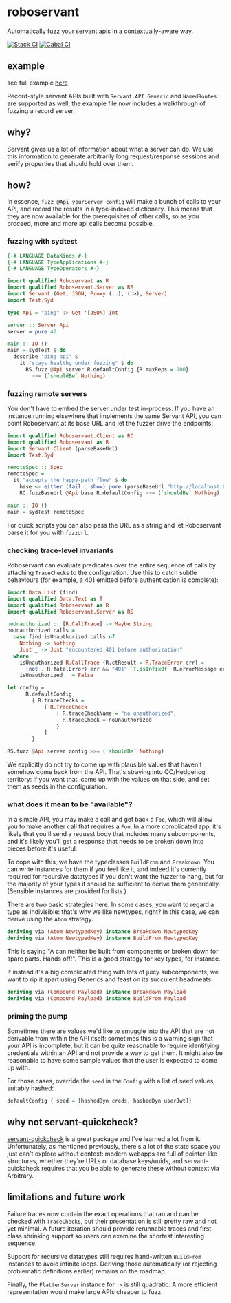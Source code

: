 # roboservant

Automatically fuzz your servant apis in a contextually-aware way.

[![Stack CI](https://github.com/mwotton/roboservant/actions/workflows/ci.yml/badge.svg)](https://github.com/mwotton/roboservant/actions/workflows/ci.yml)
[![Cabal CI](https://github.com/mwotton/roboservant/actions/workflows/cabal.yml/badge.svg)](https://github.com/mwotton/roboservant/actions/workflows/cabal.yml)

## example

see full example [here](EXAMPLE.md)

Record-style servant APIs built with `Servant.API.Generic` and
`NamedRoutes` are supported as well; the example file now includes a
walkthrough of fuzzing a record server.

## why?

Servant gives us a lot of information about what a server can do. We
use this information to generate arbitrarily long request/response
sessions and verify properties that should hold over them.

## how?

In essence, ```fuzz @Api yourServer config``` will make a bunch of
calls to your API, and record the results in a type-indexed
dictionary. This means that they are now available for the
prerequisites of other calls, so as you proceed, more and more api
calls become possible.

### fuzzing with sydtest

```haskell
{-# LANGUAGE DataKinds #-}
{-# LANGUAGE TypeApplications #-}
{-# LANGUAGE TypeOperators #-}

import qualified Roboservant as R
import qualified Roboservant.Server as RS
import Servant (Get, JSON, Proxy (..), (:>), Server)
import Test.Syd

type Api = "ping" :> Get '[JSON] Int

server :: Server Api
server = pure 42

main :: IO ()
main = sydTest $ do
  describe "ping api" $
    it "stays healthy under fuzzing" $ do
      RS.fuzz @Api server R.defaultConfig {R.maxReps = 200}
        >>= (`shouldBe` Nothing)
```

### fuzzing remote servers

You don't have to embed the server under test in-process. If you have
an instance running elsewhere that implements the same Servant API, you
can point Roboservant at its base URL and let the fuzzer drive the
endpoints:

```haskell
import qualified Roboservant.Client as RC
import qualified Roboservant as R
import Servant.Client (parseBaseUrl)
import Test.Syd

remoteSpec :: Spec
remoteSpec =
  it "accepts the happy-path flow" $ do
    base <- either (fail . show) pure (parseBaseUrl "http://localhost:8080")
    RC.fuzzBaseUrl @Api base R.defaultConfig >>= (`shouldBe` Nothing)

main :: IO ()
main = sydTest remoteSpec
```

For quick scripts you can also pass the URL as a string and let
Roboservant parse it for you with `fuzzUrl`.

### checking trace-level invariants

Roboservant can evaluate predicates over the entire sequence of calls
by attaching `TraceCheck`s to the configuration. Use this to catch
subtle behaviours (for example, a 401 emitted before authentication is
complete):

```haskell
import Data.List (find)
import qualified Data.Text as T
import qualified Roboservant as R
import qualified Roboservant.Server as RS

noUnauthorized :: [R.CallTrace] -> Maybe String
noUnauthorized calls =
  case find isUnauthorized calls of
    Nothing -> Nothing
    Just _ -> Just "encountered 401 before authorization"
  where
    isUnauthorized R.CallTrace {R.ctResult = R.TraceError err} =
      (not . R.fatalError) err && "401" `T.isInfixOf` R.errorMessage err
    isUnauthorized _ = False

let config =
      R.defaultConfig
        { R.traceChecks =
            [ R.TraceCheck
                { R.traceCheckName = "no unauthorized",
                  R.traceCheck = noUnauthorized
                }
            ]
        }

RS.fuzz @Api server config >>= (`shouldBe` Nothing)
```

We explicitly do not try to come up with plausible values that haven't
somehow come back from the API. That's straying into QC/Hedgehog
territory: if you want that, come up with the values on that side, and
set them as seeds in the configuration.

### what does it mean to be "available"?

In a simple API, you may make a call and get back a `Foo`, which will
allow you to make another call that requires a `Foo`. In a more
complicated app, it's likely that you'll send a request body that
includes many subcomponents, and it's likely you'll get a response
that needs to be broken down into pieces before it's useful.

To cope with this, we have the typeclasses `BuildFrom` and
`Breakdown`. You can write instances for them if you feel like it, and
indeed it's currently required for recursive datatypes if you don't
want the fuzzer to hang, but for the majority of your types it should
be sufficient to derive them generically. (Sensible instances are
provided for lists.)

There are two basic strategies here. In some cases, you want to regard
a type as indivisible: that's why we like newtypes, right? In this
case, we can derive using the `Atom` strategy.

``` haskell
deriving via (Atom NewtypedKey) instance Breakdown NewtypedKey
deriving via (Atom NewtypedKey) instance BuildFrom NewtypedKey
```

This is saying "A can neither be built from components or broken down
for spare parts. Hands off!". This is a good strategy for key types,
for instance.

If instead it's a big complicated thing with lots of juicy
subcomponents, we want to rip it apart using Generics and feast on
its succulent headmeats:

``` haskell
deriving via (Compound Payload) instance Breakdown Payload
deriving via (Compound Payload) instance BuildFrom Payload
```

### priming the pump

Sometimes there are values we'd like to smuggle into the API that are
not derivable from within the API itself: sometimes this is a warning
sign that your API is incomplete, but it can be quite reasonable to
require identifying credentials within an API and not provide a way to
get them. It might also be reasonable to have some sample values that
the user is expected to come up with.

For those cases, override the `seed` in the `Config` with a
list of seed values, suitably hashed:

``` haskell
defaultConfig { seed = [hashedDyn creds, hashedDyn userJwt]}
```

## why not servant-quickcheck?

[servant-quickcheck](https://hackage.haskell.org/package/servant-quickcheck)
is a great package and I've learned a lot from it. Unfortunately, as mentioned previously,
there's a lot of the state space you just can't explore without context: modern webapps are
full of pointer-like structures, whether they're URLs or database
keys/uuids, and servant-quickcheck requires that you be able to generate
these without context via Arbitrary.

## limitations and future work

Failure traces now contain the exact operations that ran and can be
checked with `TraceCheck`s, but their presentation is still pretty raw
and not yet minimal. A future iteration should provide rerunnable
traces and first-class shrinking support so users can examine the
shortest interesting sequence.

Support for recursive datatypes still requires hand-written
`BuildFrom` instances to avoid infinite loops. Deriving those
automatically (or rejecting problematic definitions earlier) remains
on the roadmap.

Finally, the `FlattenServer` instance for `:>` is still quadratic. A
more efficient representation would make large APIs cheaper to fuzz.
